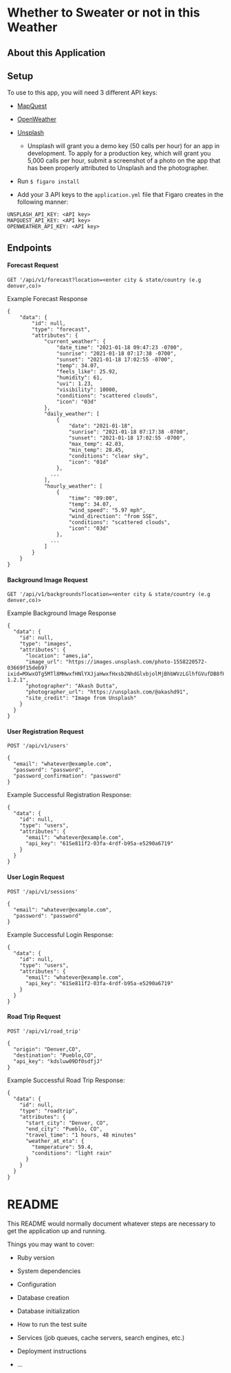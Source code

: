 # Whether to Sweater or not in this Weather

## About this Application

## Setup
To use to this app, you will need 3 different API keys:
- [MapQuest](https://developer.mapquest.com)
- [OpenWeather](https://openweathermap.org/appid)
- [Unsplash](https://unsplash.com/developers)
  * Unsplash will grant you a demo key (50 calls per hour) for an app in development. To apply for a production key, which will grant you 5,000 calls per hour, submit a screenshot of a photo on the app that has been properly attributed to Unsplash and the photographer.

- Run `$ figaro install`
- Add your 3 API keys to the `application.yml` file that Figaro creates in the following manner:
```
UNSPLASH_API_KEY: <API key>
MAPQUEST_API_KEY: <API key>
OPENWEATHER_API_KEY: <API key>
```

## Endpoints
#### Forecast Request
```
GET '/api/v1/forecast?location=<enter city & state/country (e.g denver,co)>
```
Example Forecast Response
```
{
    "data": {
        "id": null,
        "type": "forecast",
        "attributes": {
            "current_weather": {
                "date_time": "2021-01-18 09:47:23 -0700",
                "sunrise": "2021-01-18 07:17:38 -0700",
                "sunset": "2021-01-18 17:02:55 -0700",
                "temp": 34.07,
                "feels_like": 25.92,
                "humidity": 61,
                "uvi": 1.23,
                "visibility": 10000,
                "conditions": "scattered clouds",
                "icon": "03d"
            },
            "daily_weather": [
                {
                    "date": "2021-01-18",
                    "sunrise": "2021-01-18 07:17:38 -0700",
                    "sunset": "2021-01-18 17:02:55 -0700",
                    "max_temp": 42.03,
                    "min_temp": 28.45,
                    "conditions": "clear sky",
                    "icon": "01d"
                },
              ...
            ],
            "hourly_weather": [
                {
                    "time": "09:00",
                    "temp": 34.07,
                    "wind_speed": "5.97 mph",
                    "wind_direction": "from SSE",
                    "conditions": "scattered clouds",
                    "icon": "03d"
                },
              ...
            ]
        }
    }
}
```
#### Background Image Request
```
GET '/api/v1/backgrounds?location=<enter city & state/country (e.g denver,co)>
```
Example Background Image Response
```
{
  "data": {
    "id": null,
    "type": "images",
    "attributes": {
      "location": "ames,ia",
      "image_url": "https://images.unsplash.com/photo-1558220572-03669f15deb9?ixid=MXwxOTg5MTl8MHwxfHNlYXJjaHwxfHxsb2NhdGlvbjolMjBhbWVzLGlhfGVufDB8fHw&ixlib=rb-1.2.1",
      "photographer": "Akash Dutta",
      "photographer_url": "https://unsplash.com/@akashd91",
      "site_credit": "Image from Unsplash"
    }
  }
}
```
#### User Registration Request
```
POST '/api/v1/users'

{
  "email": "whatever@example.com",
  "password": "password",
  "password_confirmation": "password"
}
```
Example Successful Registration Response:
```
{
  "data": {
    "id": null,
    "type": "users",
    "attributes": {
      "email": "whatever@example.com",
      "api_key": "61Se811f2-03fa-4rdf-b95a-e5290a6719"
    }
  }
}
```

#### User Login Request
```
POST '/api/v1/sessions'

{
  "email": "whatever@example.com",
  "password": "password"
}
```
Example Successful Login Response:
```
{
  "data": {
    "id": null,
    "type": "users",
    "attributes": {
      "email": "whatever@example.com",
      "api_key": "61Se811f2-03fa-4rdf-b95a-e5290a6719"
    }
  }
}
```

#### Road Trip Request
```
POST '/api/v1/road_trip'

{
  "origin": "Denver,CO",
  "destination": "Pueblo,CO",
  "api_key": "kdsluw09Df0sdfjJ"
}
```
Example Successful Road Trip Response:
```
{
  "data": {
    "id": null,
    "type": "roadtrip",
    "attributes": {
      "start_city": "Denver, CO",
      "end_city": "Pueblo, CO",
      "travel_time": "1 hours, 48 minutes"
      "weather_at_eta": {
        "temperature": 59.4,
        "conditions": "light rain"
      }
    }
  }
}
```
# README

This README would normally document whatever steps are necessary to get the
application up and running.

Things you may want to cover:

* Ruby version

* System dependencies

* Configuration

* Database creation

* Database initialization

* How to run the test suite

* Services (job queues, cache servers, search engines, etc.)

* Deployment instructions

* ...
